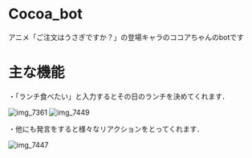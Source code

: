 # Cocoa_bot
アニメ「ご注文はうさぎですか？」の登場キャラのココアちゃんのbotです

# 主な機能
・「ランチ食べたい」と入力するとその日のランチを決めてくれます．

![img_7361](https://user-images.githubusercontent.com/38418653/48751534-3a44c580-ecc8-11e8-94cd-bb71fd1e902f.jpg)
![img_7449](https://user-images.githubusercontent.com/38418653/48751537-3d3fb600-ecc8-11e8-94f7-a280375c7586.jpg)


・他にも発言をすると様々なリアクションをとってくれます．

![img_7447](https://user-images.githubusercontent.com/38418653/48751539-40d33d00-ecc8-11e8-8df8-fcc4e9739592.jpg)
